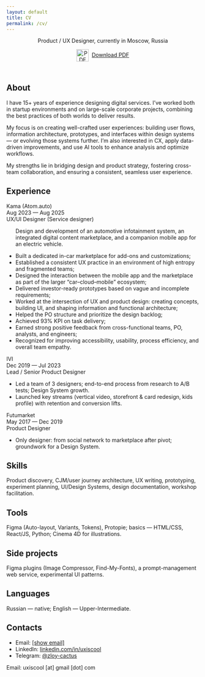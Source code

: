 ```yaml
---
layout: default
title: CV
permalink: /cv/
---
```

<div class="container">
<header class="cv-head">
  <div class="cv-title">Product / UX Designer, currently in Moscow, Russia</div>
 <p class="cv-download disabled-text">
  <a href="{{ site.baseurl }}/ui/cv.pdf" aria-disabled="true"> <img src="{{ site.baseurl }}/ui/icon_pdf.svg" alt="PDF" width="32" height="32" style="vertical-align:middle; margin-right:8px;">Download PDF</a>
</p>
</header>
  <section class="cv-grid">
    <!-- ABOUT -->
    <div class="cv-rail"></div>
    <div class="cv-right"><h2 class="cvsubheading">About</h2></div>
    <div class="cv-rail"></div>
    <div class="cv-right">
      <p>I have 15+ years of experience designing digital services. I’ve worked both in startup environments and on large-scale corporate projects, combining the best practices of both worlds to deliver results.</p><p>My focus is on creating well-crafted user experiences: building user flows, information architecture, prototypes, and interfaces within design systems — or evolving those systems further. I’m also interested in CX, apply data-driven improvements, and use AI tools to enhance analysis and optimize workflows.</p><p>My strengths lie in bridging design and product strategy, fostering cross-team collaboration, and ensuring a consistent, seamless user experience.</p>
    </div>
    <!-- EXPERIENCE -->
    <div class="cv-rail"></div>
    <div class="cv-right"><h2 class="cvsubheading">Experience</h2></div>
    <!-- Job: Yandex -->
    <div class="cv-rail">
      <span class="cv-company">Kama (Atom.auto)</span><br>
      <span class="cv-dates">Aug 2023 — Aug 2025</span>
    </div>
    <div class="cv-right">
      <div class="cv-role">UX/UI Designer (Service designer)</div>
      <ul class="cv-bullets">
      <p>Design and development of an automotive infotainment system, an integrated digital content marketplace, and a companion mobile app for an electric vehicle.</p>
        <li>Built a dedicated in-car marketplace for add-ons and customizations;</li>
        <li>Established a consistent UX practice in an environment of high entropy and fragmented teams;</li>
        <li>Designed the interaction between the mobile app and the marketplace as part of the larger “car–cloud–mobile” ecosystem;</li>
        <li>Delivered investor-ready prototypes based on vague and incomplete requirements;</li>
        <li>Worked at the intersection of UX and product design: creating concepts, building UI, and shaping information and functional architecture;</li>
        <li>Helped the PO structure and prioritize the design backlog;</li>
        <li>Achieved 93% KPI on task delivery;</li>
        <li>Earned strong positive feedback from cross-functional teams, PO, analysts, and engineers;</li>
        <li>Recognized for improving accessibility, usability, process efficiency, and overall team empathy.</li>
      </ul>
    </div>
    <!-- Job: IVI -->
    <div class="cv-rail">
      <span class="cv-company">IVI</span><br>
      <span class="cv-dates">Dec 2019 — Jul 2023</span>
    </div>
    <div class="cv-right">
      <div class="cv-role">Lead / Senior Product Designer</div>
      <ul class="cv-bullets">
        <li>Led a team of 3 designers; end-to-end process from research to A/B tests; Design System growth.</li>
        <li>Launched key streams (vertical video, storefront & card redesign, kids profile) with retention and conversion lifts.</li>
      </ul>
    </div>
    <!-- Job: Futumarket -->
    <div class="cv-rail">
      <span class="cv-company">Futumarket</span><br>
      <span class="cv-dates">May 2017 — Dec 2019</span>
    </div>
    <div class="cv-right">
      <div class="cv-role">Product Designer</div>
      <ul class="cv-bullets">
        <li>Only designer: from social network to marketplace after pivot; groundwork for a Design System.</li>
      </ul>
    </div>
    <!-- SKILLS -->
    <div class="cv-rail"></div>
    <div class="cv-right"><h2 class="cvsubheading">Skills</h2></div>
    <div class="cv-rail"></div>
    <div class="cv-right">
      Product discovery, CJM/user journey architecture, UX writing, prototyping, experiment planning, UI/Design Systems, design documentation, workshop facilitation.
    </div>
    <!-- TOOLS -->
    <div class="cv-rail"></div>
    <div class="cv-right"><h2 class="cvsubheading">Tools</h2></div>
    <div class="cv-rail"></div>
    <div class="cv-right">
      Figma (Auto-layout, Variants, Tokens), Protopie; basics — HTML/CSS, React/JS, Python; Cinema 4D for illustrations.
    </div>
    <!-- SIDE PROJECTS -->
    <div class="cv-rail"></div>
    <div class="cv-right"><h2 class="cvsubheading">Side projects</h2></div>
    <div class="cv-rail"></div>
    <div class="cv-right">
      Figma plugins (Image Compressor, Find-My-Fonts), a prompt-management web service, experimental UI patterns.
    </div>
    <!-- LANGUAGES -->
    <div class="cv-rail"></div>
    <div class="cv-right"><h2 class="cvsubheading">Languages</h2></div>
    <div class="cv-rail"></div>
    <div class="cv-right">
      Russian — native; English — Upper-Intermediate.
    </div>
    <!-- CONTACTS -->
    <div class="cv-rail"></div>
    <div class="cv-right"><h2 class="cvsubheading">Contacts</h2></div>
    <div class="cv-rail"></div>
    <div class="cv-right">
      <ul class="cv-contacts-list">
        <li>
          Email: 
          <a class="cv-email" href="javascript:void(0)"
   data-user="loocsixu" data-host="moc.liamg">
  <span class="cv-email-text">[show email]</span>
</a></li>
        <li>
          LinkedIn: 
          <a href="https://linkedin.com/in/uxiscool" target="_blank" rel="noopener">
            linkedin.com/in/uxiscool
          </a>
        </li>
        <li>
          Telegram: 
          <a href="https://t.me/zloy-cactus" target="_blank" rel="noopener">
            @zloy-cactus
          </a>
        </li>
      </ul>
      <!-- email обфускация -->
  <script>
(function () {
  function rev(s){ return s.split('').reverse().join(''); }
  document.querySelectorAll('.cv-email').forEach(function(a){
    var addr = rev(a.dataset.user) + '@' + rev(a.dataset.host);
    a.href = 'mailto:' + addr;
    var t = a.querySelector('.cv-email-text');
    if (t) t.textContent = addr;
  });
})();
</script>
      <noscript><p>Email: uxiscool [at] gmail [dot] com</p></noscript>
    </div>
  </section>
  <div class="intro-divider"></div>
</div>